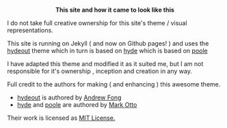 **<center>This site and how it came to look like this</center>**

I do not take full creative ownership for this site's theme / visual representations. 

This site is running on Jekyll ( and now on Github pages! ) and uses the [hydeout](https://fongandrew.github.io/hydeout/) theme which in turn is based on [hyde](http://hyde.getpoole.com) which is based on [poole](http://getpoole.com/) 

I have adapted this theme and modified it as it suited me, but I am not responsible for it's ownership , inception and creation in any way. 

Full credit to the authors for making ( and enhancing ) this awesome theme.
-  [hydeout](https://fongandrew.github.io/hydeout/) is authored by [Andrew Fong](https://www.andrewfong.com/) 
-  [hyde](http://hyde.getpoole.com) and [poole](http://getpoole.com/) are  authored by [Mark Otto](http://mdo.fm/)

Their work is licensed as <a href="{{ site.baseurl }}/LICENSE.md">MIT License.</a>
